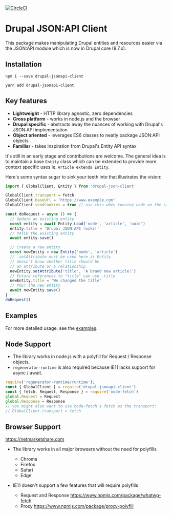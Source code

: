 [![CircleCI](https://circleci.com/gh/Auspicus/drupal-jsonapi-client/tree/3.x.svg?style=svg)](https://circleci.com/gh/Auspicus/drupal-jsonapi-client/tree/3.x)

# Drupal JSON:API Client

This package makes manipulating Drupal entities and resources easier via the JSON:API module which is now in Drupal core (8.7.x).

## Installation
```
npm i --save drupal-jsonapi-client
```

```
yarn add drupal-jsonapi-client
```

## Key features
- **Lightweight** - HTTP library agnostic, zero dependencies
- **Cross platform** - works in node.js and the browser
- **Drupal specific** - abstracts away the nuances of working with Drupal's JSON:API implementation
- **Object oriented** - leverages ES6 classes to neatly package JSON:API objects
- **Familiar** - takes inspiration from Drupal's Entity API syntax

It's still in an early stage and contributions are welcome. The general idea is to maintain a base `Entity` class which can be extended to provide more context specific uses ie. `Article extends Entity`.

Here's some syntax sugar to sink your teeth into that illustrates the vision:

```js
import { GlobalClient, Entity } from 'drupal-json-client'

GlobalClient.transport = fetch
GlobalClient.baseUrl = 'https://www.example.com'
GlobalClient.sendCookies = true // use this when running code on the same origin as Drupal

const doRequest = async () => {
  // Update an existing entity
  const entity = await Entity.Load('node', 'article', 'uuid')
  entity.title = 'Drupal JSON:API rocks!'
  // PATCH the existing entity
  await entity.save()

  // Create a new entity
  const newEntity = new Entity('node', 'article')
  // .setAttribute must be used here as Entity
  // doesn't know whether title should be
  // an attribute or a relationship
  newEntity.setAttribute('title', 'A brand new article!')
  // Future references to "title" can use .title
  newEntity.title = 'We changed the title'
  // POST the new entity
  await newEntity.save()
}
doRequest()
```

## Examples

For more detailed usage, see the [examples](https://github.com/Auspicus/drupal-jsonapi-client/tree/3.x/examples).

## Node Support

- The library works in node.js with a polyfill for Request / Response objects.
- `regenerator-runtime` is also required because IE11 lacks support for async / await.

```js
require('regenerator-runtime/runtime');
const { GlobalClient } = require('drupal-jsonapi-client')
const { fetch, Request, Response } = require('node-fetch')
global.Request = Request
global.Response = Response
// you might also want to use node-fetch's fetch as the transport:
// GlobalClient.transport = fetch
```

## Browser Support

https://netmarketshare.com

- The library works in all major browsers without the need for polyfills
  - Chrome
  - Firefox
  - Safari
  - Edge

- IE11 doesn't support a few features that will require polyfills
  - Request and Response https://www.npmjs.com/package/whatwg-fetch
  - Proxy https://www.npmjs.com/package/proxy-polyfill
